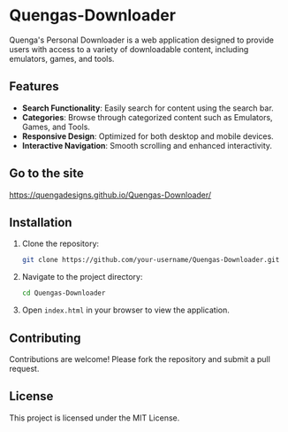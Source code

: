 # Quengas-Downloader

Quenga's Personal Downloader is a web application designed to provide users with access to a variety of downloadable content, including emulators, games, and tools.

## Features

- **Search Functionality**: Easily search for content using the search bar.
- **Categories**: Browse through categorized content such as Emulators, Games, and Tools.
- **Responsive Design**: Optimized for both desktop and mobile devices.
- **Interactive Navigation**: Smooth scrolling and enhanced interactivity.

## Go to the site
https://quengadesigns.github.io/Quengas-Downloader/

## Installation

1. Clone the repository:
   ```bash
   git clone https://github.com/your-username/Quengas-Downloader.git
   ```
2. Navigate to the project directory:
   ```bash
   cd Quengas-Downloader
   ```
3. Open `index.html` in your browser to view the application.

## Contributing

Contributions are welcome! Please fork the repository and submit a pull request.

## License

This project is licensed under the MIT License.
